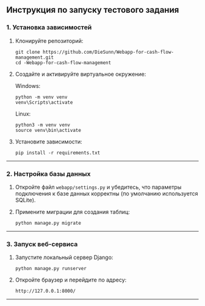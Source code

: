 ## Инструкция по запуску тестового задания

### 1. Установка зависимостей

1. Клонируйте репозиторий:
   ```
   git clone https://github.com/DieSunn/Webapp-for-cash-flow-management.git
   cd -Webapp-for-cash-flow-management
   ```

2. Создайте и активируйте виртуальное окружение:
   
   Windows:
   ```
   python -m venv venv
   venv\Scripts\activate
   ```

   Linux:
   ```
   python3 -m venv venv
   source venv\bin\activate
   ```

4. Установите зависимости:
   ```
   pip install -r requirements.txt
   ```

---

### 2. Настройка базы данных

1. Откройте файл `webapp/settings.py` и убедитесь, что параметры подключения к базе данных корректны (по умолчанию используется SQLite).

2. Примените миграции для создания таблиц:
   ```
   python manage.py migrate
   ```

---

### 3. Запуск веб-сервиса

1. Запустите локальный сервер Django:
   ```
   python manage.py runserver
   ```

2. Откройте браузер и перейдите по адресу:
   ```
   http://127.0.0.1:8000/
   ```

---

